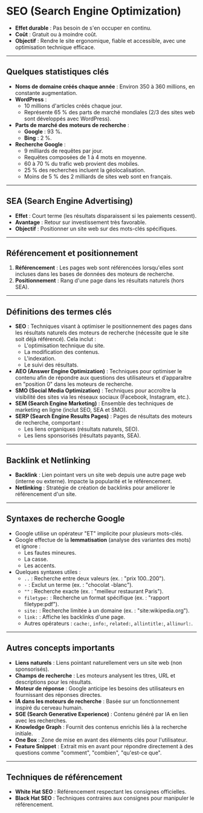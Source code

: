 # **SEO (Search Engine Optimization)**  
- **Effet durable** : Pas besoin de s'en occuper en continu.  
- **Coût** : Gratuit ou à moindre coût.  
- **Objectif** : Rendre le site ergonomique, fiable et accessible, avec une optimisation technique efficace.  

---

## **Quelques statistiques clés**  
- **Noms de domaine créés chaque année** : Environ 350 à 360 millions, en constante augmentation.  
- **WordPress** :  
  - 10 millions d'articles créés chaque jour.  
  - Représente 65 % des parts de marché mondiales (2/3 des sites web sont développés avec WordPress).  
- **Parts de marché des moteurs de recherche** :  
  - **Google** : 93 %.  
  - **Bing** : 2 %.  
- **Recherche Google** :  
  - 9 milliards de requêtes par jour.  
  - Requêtes composées de 1 à 4 mots en moyenne.  
  - 60 à 70 % du trafic web provient des mobiles.  
  - 25 % des recherches incluent la géolocalisation.  
  - Moins de 5 % des 2 milliards de sites web sont en français.  

---

## **SEA (Search Engine Advertising)**  
- **Effet** : Court terme (les résultats disparaissent si les paiements cessent).  
- **Avantage** : Retour sur investissement très favorable.  
- **Objectif** : Positionner un site web sur des mots-clés spécifiques.  

---

## **Référencement et positionnement**  
1. **Référencement** : Les pages web sont référencées lorsqu'elles sont incluses dans les bases de données des moteurs de recherche.  
2. **Positionnement** : Rang d'une page dans les résultats naturels (hors SEA).  

---

## **Définitions des termes clés**  
- **SEO** : Techniques visant à optimiser le positionnement des pages dans les résultats naturels des moteurs de recherche (nécessite que le site soit déjà référencé). Cela inclut :  
  - L'optimisation technique du site.  
  - La modification des contenus.  
  - L'indexation.  
  - Le suivi des résultats.  
- **AEO (Answer Engine Optimization)** : Techniques pour optimiser le contenu afin de répondre aux questions des utilisateurs et d’apparaître en "position 0" dans les moteurs de recherche.  
- **SMO (Social Media Optimization)** : Techniques pour accroître la visibilité des sites via les réseaux sociaux (Facebook, Instagram, etc.).  
- **SEM (Search Engine Marketing)** : Ensemble des techniques de marketing en ligne (inclut SEO, SEA et SMO).  
- **SERP (Search Engine Results Pages)** : Pages de résultats des moteurs de recherche, comportant :  
  - Les liens organiques (résultats naturels, SEO).  
  - Les liens sponsorisés (résultats payants, SEA).  

---

## **Backlink et Netlinking**  
- **Backlink** : Lien pointant vers un site web depuis une autre page web (interne ou externe). Impacte la popularité et le référencement.  
- **Netlinking** : Stratégie de création de backlinks pour améliorer le référencement d'un site.  

---

## **Syntaxes de recherche Google**  
- Google utilise un opérateur "ET" implicite pour plusieurs mots-clés.  
- Google effectue de la **lemmatisation** (analyse des variantes des mots) et ignore :  
  - Les fautes mineures.  
  - La casse.  
  - Les accents.  
- Quelques syntaxes utiles :  
  - `..` : Recherche entre deux valeurs (ex. : "prix 100..200").  
  - `-` : Exclut un terme (ex. : "chocolat -blanc").  
  - `""` : Recherche exacte (ex. : "meilleur restaurant Paris").  
  - `filetype:` : Recherche un format spécifique (ex. : "rapport filetype:pdf").  
  - `site:` : Recherche limitée à un domaine (ex. : "site:wikipedia.org").  
  - `link:` : Affiche les backlinks d'une page.  
  - Autres opérateurs : `cache:`, `info:`, `related:`, `allintitle:`, `allinurl:`.  

---

## **Autres concepts importants**  
- **Liens naturels** : Liens pointant naturellement vers un site web (non sponsorisés).  
- **Champs de recherche** : Les moteurs analysent les titres, URL et descriptions pour les résultats.  
- **Moteur de réponse** : Google anticipe les besoins des utilisateurs en fournissant des réponses directes.  
- **IA dans les moteurs de recherche** : Basée sur un fonctionnement inspiré du cerveau humain.  
- **SGE (Search Generative Experience)** : Contenu généré par IA en lien avec les recherches.  
- **Knowledge Graph** : Fournit des contenus enrichis liés à la recherche initiale.  
- **One Box** : Zone de mise en avant des éléments clés pour l'utilisateur.  
- **Feature Snippet** : Extrait mis en avant pour répondre directement à des questions comme "comment", "combien", "qu'est-ce que".  

---

## **Techniques de référencement**  
- **White Hat SEO** : Référencement respectant les consignes officielles.  
- **Black Hat SEO** : Techniques contraires aux consignes pour manipuler le référencement.  